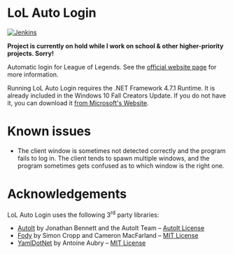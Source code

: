 # LoL Auto Login
[![Jenkins](https://img.shields.io/jenkins/s/https/ci.gnyra.com/job/LoL-Auto-Login/job/master.svg?style=flat-square)](https://ci.gnyra.com/blue/organizations/jenkins/LoL-Auto-Login)

**Project is currently on hold while I work on school & other higher-priority projects. Sorry!**

Automatic login for League of Legends. See the [official website page](https://www.nicoco007.com/other-stuff/lol-auto-login/) for more information.

Running LoL Auto Login requires the .NET Framework 4.7.1 Runtime. It is already included in the Windows 10 Fall Creators Update. If you do not have it, you can download it [from Microsoft's Website](https://www.microsoft.com/net/download/dotnet-framework-runtime).

# Known issues
* The client window is sometimes not detected correctly and the program fails to log in. The client tends to spawn multiple windows, and the program sometimes gets confused as to which window is the right one.

# Acknowledgements
LoL Auto Login uses the following 3<sup>rd</sup> party libraries:
* [AutoIt](https://www.autoitscript.com) by Jonathan Bennett and the AutoIt Team &ndash; [AutoIt License](https://www.autoitscript.com/autoit3/docs/license.htm)
* [Fody](https://github.com/Fody/Fody) by Simon Cropp and Cameron MacFarland &ndash; [MIT License](https://github.com/Fody/Fody/blob/master/License.txt)
* [YamlDotNet](https://github.com/aaubry/YamlDotNet) by Antoine Aubry &ndash; [MIT License](https://github.com/aaubry/YamlDotNet/blob/master/LICENSE)
